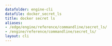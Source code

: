 ```yaml
---
datafolder: engine-cli
datafile: docker_secret_ls
title: docker secret ls
aliases:
- /edge/engine/reference/commandline/secret_ls/
- /engine/reference/commandline/secret_ls/
layout: cli
---
```


<!--
This page is automatically generated from Docker's source code. If you want to
suggest a change to the text that appears here, open a ticket or pull request
in the source repository on GitHub:

https://github.com/docker/cli
-->
